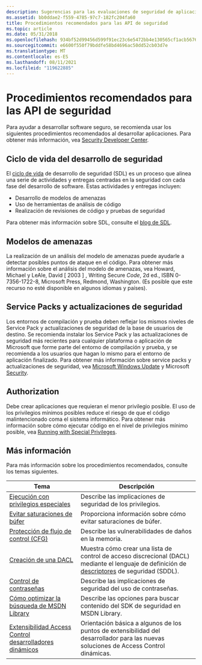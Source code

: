 ```yaml
---
description: Sugerencias para las evaluaciones de seguridad de aplicaciones para el desarrollo de aplicaciones Windows software de seguridad y desarrollo de software seguro, incluidas las pruebas de seguridad de aplicaciones.
ms.assetid: bb0ddae2-f559-4785-97c7-182fc204fa60
title: Procedimientos recomendados para las API de seguridad
ms.topic: article
ms.date: 05/31/2018
ms.openlocfilehash: 934bf52d99456d599f91ec23c6e5472bb4e130565cf1acb56763f29f6396c0b6
ms.sourcegitcommit: e6600f550f79bddfe58bd4696ac50dd52cb03d7e
ms.translationtype: MT
ms.contentlocale: es-ES
ms.lasthandoff: 08/11/2021
ms.locfileid: "119622885"
---
```

# <a name="best-practices-for-the-security-apis"></a>Procedimientos recomendados para las API de seguridad

Para ayudar a desarrollar software seguro, se recomienda usar los siguientes procedimientos recomendados al desarrollar aplicaciones. Para obtener más información, vea [Security Developer Center](https://msdn.microsoft.com/security/default.aspx).

## <a name="security-development-life-cycle"></a>Ciclo de vida del desarrollo de seguridad

El [ciclo de vida](/previous-versions/ms995349(v=msdn.10)) de desarrollo de seguridad (SDL) es un proceso que alinea una serie de actividades y entregas centradas en la seguridad con cada fase del desarrollo de software. Estas actividades y entregas incluyen:

-   Desarrollo de modelos de amenazas
-   Uso de herramientas de análisis de código
-   Realización de revisiones de código y pruebas de seguridad

Para obtener más información sobre SDL, consulte el [blog de SDL](https://blogs.msdn.com/sdl/archive/2007/04/26/welcome-to-the-sdl-blog.aspx).

## <a name="threat-models"></a>Modelos de amenazas

La realización de un análisis del modelo de amenazas puede ayudarle a detectar posibles puntos de ataque en el código. Para obtener más información sobre el análisis del modelo de amenazas, vea Howard, Michael y LeAle, David \[ 2003 \] , Writing Secure *Code*, 2d ed., ISBN 0-7356-1722-8, Microsoft Press, Redmond, Washington. (Es posible que este recurso no esté disponible en algunos idiomas y países).

## <a name="service-packs-and-security-updates"></a>Service Packs y actualizaciones de seguridad

Los entornos de compilación y prueba deben reflejar los mismos niveles de Service Pack y actualizaciones de seguridad de la base de usuarios de destino. Se recomienda instalar los Service Pack y las actualizaciones de seguridad más recientes para cualquier plataforma o aplicación de Microsoft que forme parte del entorno de compilación y prueba, y se recomienda a los usuarios que hagan lo mismo para el entorno de aplicación finalizado. Para obtener más información sobre service packs y actualizaciones de seguridad, vea [Microsoft Windows Update](https://www.update.microsoft.com/microsoftupdate/v6/vistadefault.aspx?ln=en-us) y Microsoft [Security](https://www.microsoft.com/security).

## <a name="authorization"></a>Authorization

Debe crear aplicaciones que requieran el menor privilegio posible. El uso de los privilegios mínimos posibles reduce el riesgo de que el código malintencionado coma el sistema informático. Para obtener más información sobre cómo ejecutar código en el nivel de privilegios mínimo posible, vea [Running with Special Privileges](running-with-special-privileges.md).

## <a name="more-information"></a>Más información

Para más información sobre los procedimientos recomendados, consulte los temas siguientes.



| Tema                                                                                                                        | Descripción                                                                                                                                                                                |
|------------------------------------------------------------------------------------------------------------------------------|--------------------------------------------------------------------------------------------------------------------------------------------------------------------------------------------|
| [Ejecución con privilegios especiales](running-with-special-privileges.md)<br/>                                            | Describe las implicaciones de seguridad de los privilegios.<br/>                                                                                                                                  |
| [Evitar saturaciones de búfer](avoiding-buffer-overruns.md)<br/>                                                          | Proporciona información sobre cómo evitar saturaciones de búfer.<br/>                                                                                                                            |
| [Protección de flujo de control (CFG) ](control-flow-guard.md)<br/>                                                                | Describe las vulnerabilidades de daños en la memoria.<br/>                                                                                                                                    |
| [Creación de una DACL](creating-a-dacl.md)<br/>                                                                            | Muestra cómo crear una lista de control de acceso discrecional (DACL) mediante el lenguaje de definición de [descriptores](/windows/desktop/SecAuthZ/security-descriptor-definition-language) de seguridad (SDDL).<br/> |
| [Control de contraseñas](handling-passwords.md)<br/>                                                                      | Describe las implicaciones de seguridad del uso de contraseñas.<br/>                                                                                                                             |
| [Cómo optimizar la búsqueda de MSDN Library](how-to-optimize-your-msdn-library-search.md)<br/>                          | Describe las opciones para buscar contenido del SDK de seguridad en MSDN Library.<br/>                                                                                                           |
| [Extensibilidad Access Control desarrolladores dinámicos](/previous-versions/windows/desktop/dacx/dynamic-access-control-developer-extensibility-roadmap)<br/> | Orientación básica a algunos de los puntos de extensibilidad del desarrollador para las nuevas soluciones de Access Control dinámicas.<br/>                                                                   |



 

 

